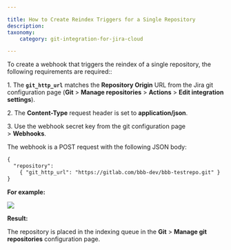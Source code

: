 ```yaml
---

title: How to Create Reindex Triggers for a Single Repository
description:
taxonomy:
    category: git-integration-for-jira-cloud

---
```

To create a webhook that triggers the reindex of a single repository, the following requirements are required::

1. The **`git_http_url`** matches the **Repository Origin** URL from the Jira git configuration page (**Git** \> **Manage repositories** \> **Actions** \> **Edit integration settings**).

2. The **Content-Type** request header is set to **application/json**.

3\. Use the webhook secret key from the git configuration page > **Webhooks**.

The webhook is a POST request with the following JSON body:

```diff
{
  "repository":
    { "git_http_url": "https://gitlab.com/bbb-dev/bbb-testrepo.git" }
}
```

**For example:**

![](https://bigbrassband.com/images/bbb/webhook-reindex-post-api-json.png)

**Result:**

The repository is placed in the indexing queue in the **Git** > **Manage git repositories** configuration page.